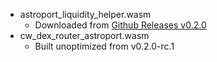 - astroport_liquidity_helper.wasm
    - Downloaded from [Github Releases v0.2.0](https://github.com/apollodao/liquidity-helpers/releases/tag/v0.2.0)
- cw_dex_router_astroport.wasm
    - Built unoptimized from v0.2.0-rc.1
